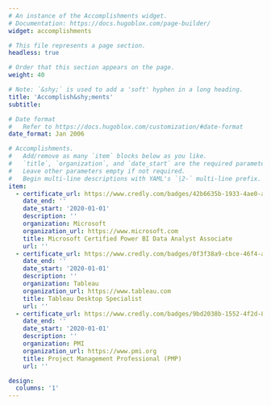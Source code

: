 ```yaml
---
# An instance of the Accomplishments widget.
# Documentation: https://docs.hugoblox.com/page-builder/
widget: accomplishments

# This file represents a page section.
headless: true

# Order that this section appears on the page.
weight: 40

# Note: `&shy;` is used to add a 'soft' hyphen in a long heading.
title: 'Accomplish&shy;ments'
subtitle:

# Date format
#   Refer to https://docs.hugoblox.com/customization/#date-format
date_format: Jan 2006

# Accomplishments.
#   Add/remove as many `item` blocks below as you like.
#   `title`, `organization`, and `date_start` are the required parameters.
#   Leave other parameters empty if not required.
#   Begin multi-line descriptions with YAML's `|2-` multi-line prefix.
item:
  - certificate_url: https://www.credly.com/badges/42b6635b-1933-4ae0-aafe-1e61fb5f9da1
    date_end: ''
    date_start: '2020-01-01'
    description: ''
    organization: Microsoft
    organization_url: https://www.microsoft.com
    title: Microsoft Certified Power BI Data Analyst Associate
    url: ''
  - certificate_url: https://www.credly.com/badges/0f3f38a9-cbce-46f4-acf7-31569d61447d
    date_end: ''
    date_start: '2020-01-01'
    description: ''
    organization: Tableau
    organization_url: https://www.tableau.com
    title: Tableau Desktop Specialist
    url: ''
  - certificate_url: https://www.credly.com/badges/9bd2038b-1552-4f2d-8531-0de0a47641ef
    date_end: ''
    date_start: '2020-01-01'
    description: ''
    organization: PMI
    organization_url: https://www.pmi.org
    title: Project Management Professional (PMP)
    url: ''

design:
  columns: '1'
---
```

